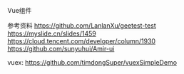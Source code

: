 Vue组件

参考资料
https://github.com/LanlanXu/geetest-test
https://myslide.cn/slides/1459
https://cloud.tencent.com/developer/column/1930
https://github.com/sunyuhui/Amir-ui


vuex:
https://github.com/timdongSuper/vuexSimpleDemo
